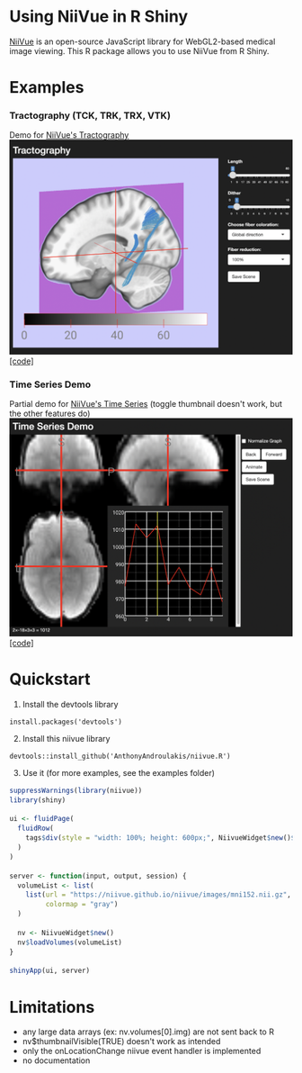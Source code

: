 # Using NiiVue in R Shiny
[NiiVue](https://github.com/niivue/niivue) is an open-source JavaScript library for WebGL2-based medical image viewing. This R package allows you to use NiiVue from R Shiny.

# Examples
### Tractography (TCK, TRK, TRX, VTK)
Demo for [NiiVue's Tractography](https://niivue.github.io/niivue/features/tracts.html)
![](images/example1.png)
[[code]](examples/tracts.R)

### Time Series Demo
Partial demo for [NiiVue's Time Series](https://niivue.github.io/niivue/features/timeseries.html) (toggle thumbnail doesn't work, but the other features do)
![](images/example2.png)
[[code]](examples/timeseries.R)

# Quickstart
1. Install the devtools library
```
install.packages('devtools')
```
2. Install this niivue library
```
devtools::install_github('AnthonyAndroulakis/niivue.R')
```
3. Use it (for more examples, see the examples folder)
```R
suppressWarnings(library(niivue))
library(shiny)

ui <- fluidPage(
  fluidRow(
    tags$div(style = "width: 100%; height: 600px;", NiivueWidget$new()$plot)
  )
)

server <- function(input, output, session) {
  volumeList <- list(
    list(url = "https://niivue.github.io/niivue/images/mni152.nii.gz",
         colormap = "gray")
  )

  nv <- NiivueWidget$new()
  nv$loadVolumes(volumeList)
}

shinyApp(ui, server)
```

# Limitations
- any large data arrays (ex: nv.volumes[0].img) are not sent back to R
- nv$thumbnailVisible(TRUE) doesn't work as intended
- only the onLocationChange niivue event handler is implemented
- no documentation